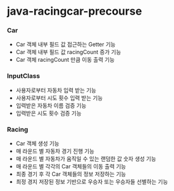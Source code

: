 # java-racingcar-precourse

### Car
- Car 객체 내부 필드 값 접근하는 Getter 기능
- Car 객체 내부 필드 값 racingCount 증가 기능
- Car 객체 racingCount 만큼 이동 출력 기능

### InputClass

- 사용자로부터 자동차 입력 받는 기능
- 사용자로부터 시도 횟수 입력 받는 기능
- 입력받은 자동차 이름 검증 기능
- 입력받은 시도 횟수 검증 기능

### Racing

- Car 객체 생성 기능
- 매 라운드 별 자동차 경기 진행 기능 
- 매 라운드 별 자동차가 움직일 수 있는 랜덤한 값 숫자 생성 기능
- 매 라운드 별 각각의 Car 객체들의 이동 출력 기능
- 최종 경기 후 각 Car 객체들의 정보 저장하는 기능
- 최정 경지 저장된 정보 기반으로 우승자 또는 우승자들 선별하는 기능

